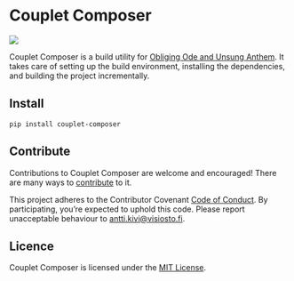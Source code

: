 # Couplet Composer

![](https://github.com/anttikivi/couplet-composer/workflows/Main%20workflow/badge.svg)

Couplet Composer is a build utility for [Obliging Ode and Unsung Anthem](https://github.com/anttikivi/unsung-anthem). It takes care of setting up the build environment, installing the dependencies, and building the project incrementally.

## Install

    pip install couplet-composer


## Contribute

Contributions to Couplet Composer are welcome and encouraged! There are many ways to [contribute](https://github.com/anttikivi/.github/blob/main/CONTRIBUTING.md) to it.

This project adheres to the Contributor Covenant [Code of Conduct](https://github.com/anttikivi/.github/blob/main/CODE_OF_CONDUCT.md). By participating, you’re expected to uphold this code. Please report unacceptable behaviour to antti.kivi@visiosto.fi.

## Licence

Couplet Composer is licensed under the [MIT License](LICENCE).
